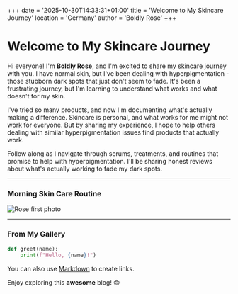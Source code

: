 +++
date = '2025-10-30T14:33:31+01:00'
title = 'Welcome to My Skincare Journey'
location = 'Germany'
author = 'Boldly Rose'
+++

# Welcome to My Skincare Journey

Hi everyone! I'm **Boldly Rose**, and I'm excited to share my skincare journey with you. I have normal skin, but I've been dealing with hyperpigmentation - those stubborn dark spots that just don't seem to fade. It's been a frustrating journey, but I'm learning to understand what works and what doesn't for my skin.

I've tried so many products, and now I'm documenting what's actually making a difference. Skincare is personal, and what works for me might not work for everyone. But by sharing my experience, I hope to help others dealing with similar hyperpigmentation issues find products that actually work.

Follow along as I navigate through serums, treatments, and routines that promise to help with hyperpigmentation. I'll be sharing honest reviews about what's actually working to fade my dark spots.


---

### Morning Skin Care Routine

![Rose first photo](https://v3b.fal.media/files/b/lion/r18Ou9itg8r4EVeXz5g9k.png)

---

### From My Gallery

```python
def greet(name):
    print(f"Hello, {name}!")
```

You can also use [Markdown](https://www.markdownguide.org/basic-syntax/) to create links.

Enjoy exploring this **awesome** blog! 😊

